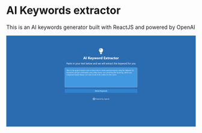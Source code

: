 # AI Keywords extractor

This is an AI keywords generator built with ReactJS and powered by OpenAI

![Screenshot](/screenshot/screenshot.png)
